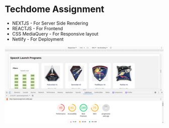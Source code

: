 # Techdome Assignment

- NEXTJS - For Server Side Rendering
- REACTJS - For Frontend
- CSS MediaQuery - For Responsive layout
- Netlify - For Deployment

![](https://github.com/gaurangkeluskar22/SpaceX-Programs/blob/master/IMG-20210405-WA0031.jpg)


